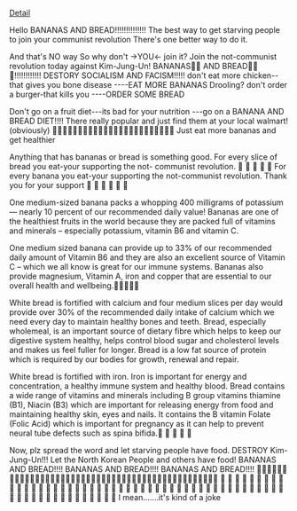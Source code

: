 
[Detail](/second.html)



Hello
BANANAS AND BREAD!!!!!!!!!!!!!!
The best way to get starving people to join your communist
revolution
There's one better way to do it.

And that's NO way
So why don't ->YOU<- join it?
Join the not-communist revolution today against Kim-Jung-Un!
BANANAS🍌🍌 AND BREAD🍞🍞🍞!!!!!!!!!!!!
DESTORY SOCIALISM AND FACISM!!!!!
don't eat more chicken--that gives you bone disease
----EAT MORE BANANAS
Drooling? don't order a burger-that kills you
----ORDER SOME BREAD

Don't go on a fruit diet---its bad for your nutrition
---go on a BANANA AND BREAD DIET!!!!
There really popular and just find them at your local walmart!(obviously)
🤗🤗🤗🤗🤗🤗🤗🤗🤗🤗🤗🤗🤗🤗🤗🤗🤗🤗🤗🤗🤗🤗🤗🤗
Just eat more bananas and get healthier

Anything that has bananas or bread is something good.
 For every slice of bread you eat-your supporting the not-
 communist revolution. 🥪 🥪 🥪 🥪 🥪
For every banana you eat-your supporting the not-communist
revolution. Thank you for your support 🥪 🥪 🥪 🥪 🥪 🥪

One medium-sized banana packs a whopping 
400 milligrams of potassium— nearly 10 percent of our recommended daily value!
Bananas are one of the healthiest fruits in the world because they are packed 
full of vitamins and minerals – especially potassium, vitamin B6 and vitamin C. 

One medium sized banana can provide up to 33% of our recommended daily amount of 
Vitamin B6 and they are also an excellent 
source of Vitamin C – which we all know is great for our immune systems. 
Bananas also provide magnesium, Vitamin A, 
iron and copper that are essential to our overall health and wellbeing.🍌🍌🍌🍌🍌

White bread is fortified with calcium and four medium slices per day would 
provide over 30% of 
the recommended daily intake of calcium which we need every day to maintain healthy bones and teeth.
Bread, especially wholemeal, is an important source of dietary fibre which helps to keep our 
digestive system healthy, 
helps control blood sugar and cholesterol levels and makes us feel fuller for longer.
Bread is a low fat source of protein 
which is required by our bodies for growth, renewal and repair.

White bread is fortified with iron. Iron is important for energy and concentration, a healthy 
immune system and healthy blood.
Bread contains a wide range of vitamins and minerals including B group vitamins 
thiamine (B1), Niacin (B3) 
which are important for releasing energy from food and maintaining healthy skin, eyes and nails. 
It contains the B vitamin Folate (Folic Acid) which is important for pregnancy as it can help 
to prevent neural tube defects such as spina bifida.🍞 🍞 🍞 🍞 🍞 
 
 Now, plz spread the word and let starving people have food. DESTROY Kim-Jung-Un!!!
 Let the North Korean People and others have food! 
 BANANAS AND BREAD!!!! BANANAS AND BREAD!!!! BANANAS AND BREAD!!!!
 🍌🍌🍌🍌🍌🍌🍌🍌🍌🍌🍌🍌🍌🍌🍌🍌🍌🍌🍌🍌🍌🍌🍌🍌🍌🍌🍌🍌🍌🍌🍌🍌🍌🍌🍌🍌🍌🍌🍌🍌🍌🍌🍌🍌🍌🍌🍌
 🍞 🍞 🍞 🍞 🍞 🍞 🍞 🍞 🍞 🍞 🍞 🍞 🍞 🍞 🍞 🍞 🍞 🍞 🍞 🍞 🍞 🍞 🍞 🍞 🍞 🍞 🍞 🍞 🍞 🍞 🍞 
 🍞 🍞 🍞 🍞 🍞 🍞 🍞 🍞 🍞 🍞 🍞 🍞 🍞 🍞 🍞 🍞 🍞 🍞 🍞 🍞 🍞 🍞 🍞 🍞 🍞 🍞 🍞 🍞 🍞 🍞 🍞 
I mean.......it's kind of a joke



